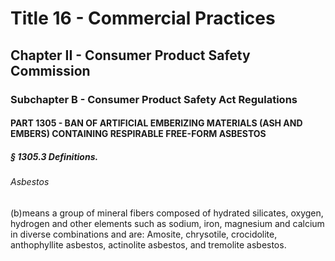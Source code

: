 
# Title 16 - Commercial Practices
## Chapter II - Consumer Product Safety Commission
### Subchapter B - Consumer Product Safety Act Regulations
#### PART 1305 - BAN OF ARTIFICIAL EMBERIZING MATERIALS (ASH AND EMBERS) CONTAINING RESPIRABLE FREE-FORM ASBESTOS
##### § 1305.3 Definitions.
###### Asbestos

(b)means a group of mineral fibers composed of hydrated silicates, oxygen, hydrogen and other elements such as sodium, iron, magnesium and calcium in diverse combinations and are: Amosite, chrysotile, crocidolite, anthophyllite asbestos, actinolite asbestos, and tremolite asbestos.

